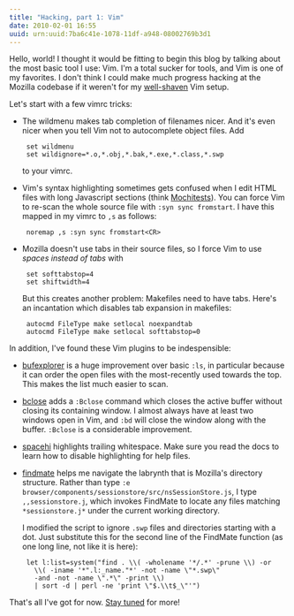 ```yaml
---
title: "Hacking, part 1: Vim"
date: 2010-02-01 16:55
uuid: urn:uuid:7ba6c41e-1078-11df-a948-08002769b3d1
---
```


Hello, world!  I thought it would be fitting to begin this blog by talking
about the most basic tool I use: Vim.  I'm a total sucker for tools, and Vim is
one of my favorites.  I don't think I could make much progress hacking at the
Mozilla codebase if it weren't for my [well-shaven][yak shaving] Vim setup.

Let's start with a few vimrc tricks:

 - The wildmenu makes tab completion of filenames nicer.  And it's even nicer
   when you tell Vim not to autocomplete object files.  Add

        set wildmenu
        set wildignore=*.o,*.obj,*.bak,*.exe,*.class,*.swp

   to your vimrc.

 - Vim's syntax highlighting sometimes gets confused when I edit HTML files
   with long Javascript sections (think [Mochitests][]).  You can force Vim to
   re-scan the whole source file with `:syn sync fromstart`.  I have this
   mapped in my vimrc to `,s` as follows:

        noremap ,s :syn sync fromstart<CR>

 - Mozilla doesn't use tabs in their source files, so I force Vim to use
   *spaces instead of tabs* with

        set softtabstop=4
        set shiftwidth=4

   But this creates another problem: Makefiles need to have tabs.  Here's an
   incantation which disables tab expansion in makefiles:

        autocmd FileType make setlocal noexpandtab
        autocmd FileType make setlocal softtabstop=0

In addition, I've found these Vim plugins to be indespensible:

 - [bufexplorer][] is a huge improvement over basic `:ls`, in particular because
   it can order the open files with the most-recently used towards the top.
   This makes the list much easier to scan.

 - [bclose][] adds a `:Bclose` command which closes the active buffer without
   closing its containing window.  I almost always have at least two windows
   open in Vim, and `:bd` will close the window along with the buffer.
   `:Bclose` is a considerable improvement.

 - [spacehi][] highlights trailing whitespace.  Make sure you read the docs to
   learn how to disable highlighting for help files.

 - [findmate][] helps me navigate the labrynth that is Mozilla's directory
   structure.  Rather than type `:e
   browser/components/sessionstore/src/nsSessionStore.js`, I type
   `,,sessionstore.j`, which invokes FindMate to locate any files matching
   `*sessionstore.j*` under the current working directory.

   I modified the script to ignore `.swp` files and directories starting with a
   dot.  Just substitute this for the second line of the FindMate function (as
   one long line, not like it is here):

        let l:list=system("find . \\( -wholename '*/.*' -prune \\) -or 
          \\( -iname '*".l:_name."*' -not -name \"*.swp\" 
          -and -not -name \".*\" -print \\) 
          | sort -d | perl -ne 'print \"$.\\t$_\"'")

That's all I've got for now.  [Stay tuned][rss] for more!

[yak shaving]: http://joi.ito.com/weblog/2005/03/05/yak-shaving.html
[Mochitests]: https://developer.mozilla.org/en/Mochitest
[findmate]: http://snipt.net/voyeg3r/findmate-plugin-for-vim/
[bufexplorer]: http://www.vim.org/scripts/script.php?script_id=42
[bclose]: http://vim.wikia.com/wiki/Deleting_a_buffer_without_closing_the_window
[spacehi]: http://www.vim.org/scripts/script.php?script_id=443
[rss]: feed.atom
